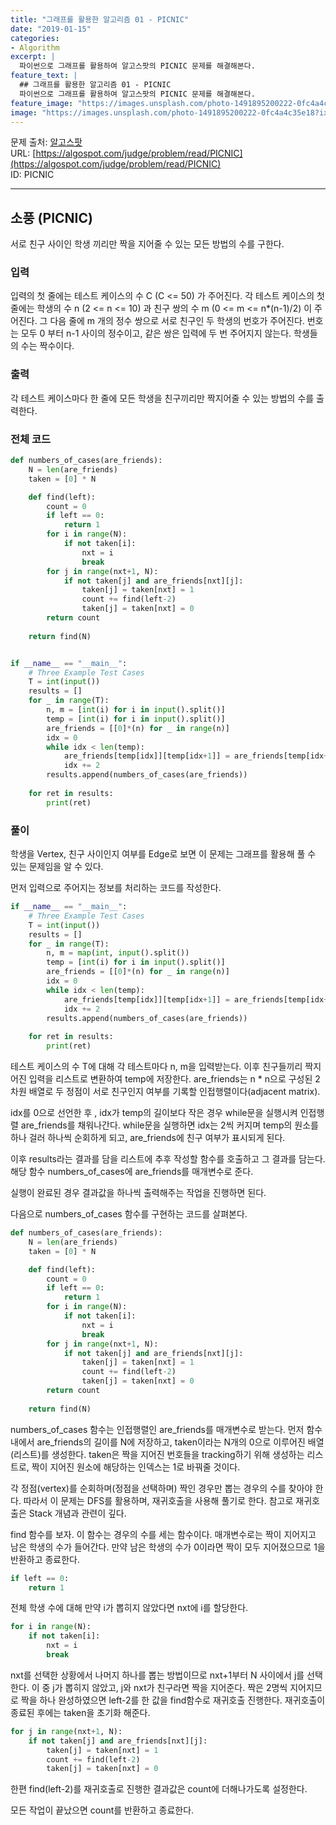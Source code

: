 ```yaml
---
title: "그래프를 활용한 알고리즘 01 - PICNIC"
date: "2019-01-15"
categories:
- Algorithm
excerpt: |
  파이썬으로 그래프를 활용하여 알고스팟의 PICNIC 문제를 해결해본다.
feature_text: |
  ## 그래프를 활용한 알고리즘 01 - PICNIC
  파이썬으로 그래프를 활용하여 알고스팟의 PICNIC 문제를 해결해본다.
feature_image: "https://images.unsplash.com/photo-1491895200222-0fc4a4c35e18?ixlib=rb-1.2.1&ixid=eyJhcHBfaWQiOjEyMDd9&auto=format&fit=crop&w=1567&q=80"
image: "https://images.unsplash.com/photo-1491895200222-0fc4a4c35e18?ixlib=rb-1.2.1&ixid=eyJhcHBfaWQiOjEyMDd9&auto=format&fit=crop&w=1567&q=80"
---
```


문제 출처: [알고스팟](https://algospot.com) <br>
URL: [https://algospot.com/judge/problem/read/PICNIC](https://algospot.com/judge/problem/read/PICNIC)
<br>
ID: PICNIC

---
## 소풍 (PICNIC)
서로 친구 사이인 학생 끼리만 짝을 지어줄 수 있는 모든 방법의 수를 구한다.

### 입력
입력의 첫 줄에는 테스트 케이스의 수 C (C <= 50) 가 주어진다. 각 테스트 케이스의 첫 줄에는 학생의 수 n (2 <= n <= 10) 과 친구 쌍의 수 m (0 <= m <= n*(n-1)/2) 이 주어진다. 그 다음 줄에 m 개의 정수 쌍으로 서로 친구인 두 학생의 번호가 주어진다. 번호는 모두 0 부터 n-1 사이의 정수이고, 같은 쌍은 입력에 두 번 주어지지 않는다. 학생들의 수는 짝수이다.

### 출력
각 테스트 케이스마다 한 줄에 모든 학생을 친구끼리만 짝지어줄 수 있는 방법의 수를 출력한다.

### 전체 코드
```python
def numbers_of_cases(are_friends):
    N = len(are_friends)
    taken = [0] * N

    def find(left):
        count = 0
        if left == 0:
            return 1
        for i in range(N):
            if not taken[i]:
                nxt = i
                break
        for j in range(nxt+1, N):
            if not taken[j] and are_friends[nxt][j]:
                taken[j] = taken[nxt] = 1
                count += find(left-2)
                taken[j] = taken[nxt] = 0
        return count
    
    return find(N)


if __name__ == "__main__":
    # Three Example Test Cases
    T = int(input())
    results = []
    for _ in range(T):
        n, m = [int(i) for i in input().split()]
        temp = [int(i) for i in input().split()]
        are_friends = [[0]*(n) for _ in range(n)]
        idx = 0
        while idx < len(temp):
            are_friends[temp[idx]][temp[idx+1]] = are_friends[temp[idx+1]][temp[idx]] = 1
            idx += 2
        results.append(numbers_of_cases(are_friends))
    
    for ret in results:
        print(ret)
```

### 풀이
학생을 Vertex, 친구 사이인지 여부를 Edge로 보면 이 문제는 그래프를 활용해 풀 수 있는 문제임을 알 수 있다.

먼저 입력으로 주어지는 정보를 처리하는 코드를 작성한다.
```python
if __name__ == "__main__":
    # Three Example Test Cases
    T = int(input())
    results = []
    for _ in range(T):
        n, m = map(int, input().split())
        temp = [int(i) for i in input().split()]
        are_friends = [[0]*(n) for _ in range(n)]
        idx = 0
        while idx < len(temp):
            are_friends[temp[idx]][temp[idx+1]] = are_friends[temp[idx+1]][temp[idx]] = 1
            idx += 2
        results.append(numbers_of_cases(are_friends))
    
    for ret in results:
        print(ret)
```
테스트 케이스의 수 T에 대해 각 테스트마다 n, m을 입력받는다. 이후 친구들끼리 짝지어진 입력을 리스트로 변환하여 temp에 저장한다. are_friends는 n * n으로 구성된 2차원 배열로 두 정점이 서로 친구인지 여부를 기록할 인접행렬이다(adjacent matrix).

idx를 0으로 선언한 후 , idx가 temp의 길이보다 작은 경우 while문을 실행시켜 인접행렬 are_friends를 채워나간다. while문을 실행하면 idx는 2씩 커지며 temp의 원소를 하나 걸러 하나씩 순회하게 되고, are_friends에 친구 여부가 표시되게 된다.

이후 results라는 결과를 담을 리스트에 추후 작성할 함수를 호출하고 그 결과를 담는다. 해당 함수 numbers_of_cases에 are_friends를 매개변수로 준다.

실행이 완료된 경우 결과값을 하나씩 출력해주는 작업을 진행하면 된다.

다음으로 numbers_of_cases 함수를 구현하는 코드를 살펴본다.
```python
def numbers_of_cases(are_friends):
    N = len(are_friends)
    taken = [0] * N

    def find(left):
        count = 0
        if left == 0:
            return 1
        for i in range(N):
            if not taken[i]:
                nxt = i
                break
        for j in range(nxt+1, N):
            if not taken[j] and are_friends[nxt][j]:
                taken[j] = taken[nxt] = 1
                count += find(left-2)
                taken[j] = taken[nxt] = 0
        return count
    
    return find(N)
```

numbers_of_cases 함수는 인접행렬인 are_friends를 매개변수로 받는다. 먼저 함수 내에서 are_friends의 길이를 N에 저장하고, taken이라는 N개의 0으로 이루어진 배열(리스트)를 생성한다. taken은 짝을 지어진 번호들을 tracking하기 위해 생성하는 리스트로, 짝이 지어진 원소에 해당하는 인덱스는 1로 바꿔줄 것이다.

각 정점(vertex)를 순회하며(정점을 선택하며) 짝인 경우만 뽑는 경우의 수를 찾아야 한다. 따라서 이 문제는 DFS를 활용하며, 재귀호출을 사용해 풀기로 한다. 참고로 재귀호출은 Stack 개념과 관련이 깊다.

find 함수를 보자. 이 함수는 경우의 수를 세는 함수이다. 매개변수로는 짝이 지어지고 남은 학생의 수가 들어간다. 만약 남은 학생의 수가 0이라면 짝이 모두 지어졌으므로 1을 반환하고 종료한다. 
```python
if left == 0:
    return 1
```

전체 학생 수에 대해 만약 i가 뽑히지 않았다면 nxt에 i를 할당한다.
```python
for i in range(N):
    if not taken[i]:
        nxt = i
        break
```
nxt를 선택한 상황에서 나머지 하나를 뽑는 방법이므로 nxt+1부터 N 사이에서 j를 선택한다. 이 중 j가 뽑히지 않았고, j와 nxt가 친구라면 짝을 지어준다.
짝은 2명씩 지어지므로 짝을 하나 완성하였으면 left-2를 한 값을 find함수로 재귀호출 진행한다. 재귀호출이 종료된 후에는 taken을 초기화 해준다.
```python
for j in range(nxt+1, N):
    if not taken[j] and are_friends[nxt][j]:
        taken[j] = taken[nxt] = 1
        count += find(left-2)
        taken[j] = taken[nxt] = 0
```
한편 find(left-2)를 재귀호출로 진행한 결과값은 count에 더해나가도록 설정한다.

모든 작업이 끝났으면 count를 반환하고 종료한다.